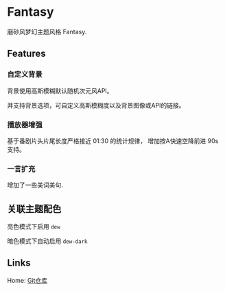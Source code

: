 # Fantasy

磨砂风梦幻主题风格 Fantasy.


## Features

### 自定义背景

背景使用高斯模糊默认随机次元风API。

并支持背景选项，可自定义高斯模糊度以及背景图像或API的链接。


### 播放器增强

基于番剧片头片尾长度严格接近 01:30 的统计规律，
增加按A快速空降前进 90s 支持。 


### 一言扩充

增加了一些美词美句.


## 关联主题配色

亮色模式下启用 `dew`

暗色模式下自动启用 `dew-dark`


## Links

Home: [Git仓库](https://github.com/lozyue/animesearcherui/#public/themes/fantasy")
